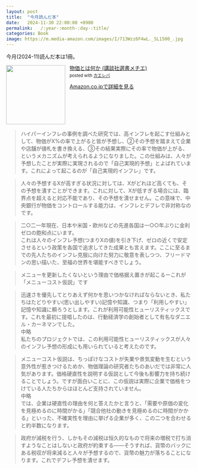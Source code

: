 ```yaml
---
layout: post
title:  "今月読んだ本"
date:   2024-11-30 22:00:00 +0900
permalink:   /:year-:month-:day-:title/
categories: Book
image: https://m.media-amazon.com/images/I/713Wzz6F4wL._SL1500_.jpg
---
```

今月(2024-11)読んだ本は1冊。  



<div class="krb-amzlt-box" style="margin-bottom:0px;"><div class="krb-amzlt-image" style="float:left;margin:0px 12px 1px 0px;"><a href="https://amzn.to/3VFbQSJ"><img width="160px" src="https://images-na.ssl-images-amazon.com/images/P/B09NVKTTM5.09.LZZZZZZZ"></a></div><div class="krb-amzlt-info" style="line-height:120%; margin-bottom: 10px"><div class="krb-amzlt-name" style="margin-bottom:10px;line-height:120%"><a href="https://amzn.to/3VFbQSJ" name="amazletlink" target="_blank" rel="nofollow" rel="nofollow">物価とは何か (講談社選書メチエ) </a><div class="krb-amzlt-powered-date" style="font-size:80%;margin-top:5px;line-height:120%">posted with <a href="https://kaereba.com/wind/" title="amazlet" target="_blank" rel="nofollow" rel="nofollow">カエレバ</a></div></div><div class="krb-amzlt-detail"></div><div class="krb-amzlt-sub-info" style="float: left;"><div class="krb-amzlt-link" style="margin-top: 5px"><a href="https://amzn.to/3VFbQSJ" name="amazletlink" target="_blank" rel="nofollow" rel="nofollow">Amazon.co.jpで詳細を見る</a></div></div></div><div class="krb-amzlt-footer" style="clear: left"></div></div>

> ハイパーインフレの事例を調べた研究では、高インフレを起こす仕組みとして、物価がX%の率で上がると皆が予想し、②その予想を踏まえて企業や店舗が値札を書き換える、③その結果実際にその率で物価が上がる、というメカニズムが考えられるようになりました。この仕組みは、人々が予想したことが実際に実現されるので「自己実現的予想」とよばれています。これによって起こるのが「自己実現的インフレ」です。


> 人々の予想するXが高すぎる状況に対しては、Xがどれほど高くても、その予想を潰すことができます。これに対して、Xが低すぎる場合には、臨界点を超えると対応不能であり、その予想を潰せません。この意味で、中央銀行が物価をコントロールする能力は、インフレとデフレで非対称なのです。

> 二○二一年現在、日本や米国・欧州などの先進各国は一○○年ぶりに金利ゼロの飽和点にいます。  
これは人々のインフレ予想(つまりXの値)を引き下げ、ゼロの近くで安定させるという政策を各国で追求してきた成果とも言えます。ここに至るまでの先人たちのインフレ克服に向けた努力に敬意を表しつつ、フリードマンの思い描いた、至福の世界を堪能すべきでしょう。

> メニューを更新したくないという理由で価格据え置きが起こるーこれが「メニューコスト仮説」です


> 迅速さを優先してとりあえず何かを思いつかなければならないとき、私たちはたどりやすい(思い出しやすい)記憶や知識、つまり「利用しやすい」記憶や知識に頼ろうとします。これが利用可能性ヒューリスティックスです。これを最初に提唱したのは、行動経済学の創始者として有名なダニエル・カーネマンでした。  
中略  
私たちのプロジェクトでは、この利用可能性ヒューリスティックスが人々のインフレ予想の形成にも用いられていると考えたのです。

> メニューコスト仮説は、ちっぽけなコストが失業や景気変動を生むという意外性が惹きつけるためか、物価理論の研究者たちのあいだでは非常に人気があります。価格硬直性を説明する仮説として今後も影響力を持ち続けることでしょう。ですが面白いことに、この仮説は実際に企業で価格をつけている人たちからはほとんど支持されていません。  
中略  
では、企業は硬直性の理由を何と答えたかと言うと、「需要や原価の変化を見極めるのに時間がかる」「競合他社の動きを見極めるのに時間がかかる」といった、不確実性を理由に挙げる企業が多く、この二つを合わせると約半数になります。


> 政府が減税を行う、しかもその減税は恒久的なもので将来の増税で打ち消すようなことはしないと政府が約束する――そうすれば、貨幣のバックにある税収が将来減ると人々が予想するので、貨幣の魅力が落ちることになります。これでデフレ予想を潰せます。